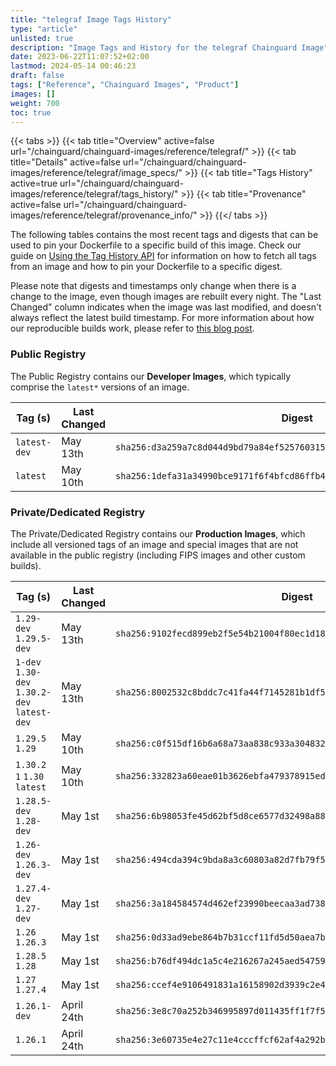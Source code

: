 ```yaml
---
title: "telegraf Image Tags History"
type: "article"
unlisted: true
description: "Image Tags and History for the telegraf Chainguard Image"
date: 2023-06-22T11:07:52+02:00
lastmod: 2024-05-14 00:46:23
draft: false
tags: ["Reference", "Chainguard Images", "Product"]
images: []
weight: 700
toc: true
---
```


{{< tabs >}}
{{< tab title="Overview" active=false url="/chainguard/chainguard-images/reference/telegraf/" >}}
{{< tab title="Details" active=false url="/chainguard/chainguard-images/reference/telegraf/image_specs/" >}}
{{< tab title="Tags History" active=true url="/chainguard/chainguard-images/reference/telegraf/tags_history/" >}}
{{< tab title="Provenance" active=false url="/chainguard/chainguard-images/reference/telegraf/provenance_info/" >}}
{{</ tabs >}}

The following tables contains the most recent tags and digests that can be used to pin your Dockerfile to a specific build of this image. Check our guide on [Using the Tag History API](/chainguard/chainguard-images/using-the-tag-history-api/) for information on how to fetch all tags from an image and how to pin your Dockerfile to a specific digest.

Please note that digests and timestamps only change when there is a change to the image, even though images are rebuilt every night. The "Last Changed" column indicates when the image was last modified, and doesn't always reflect the latest build timestamp. For more information about how our reproducible builds work, please refer to [this blog post](https://www.chainguard.dev/unchained/reproducing-chainguards-reproducible-image-builds).

### Public Registry
The Public Registry contains our **Developer Images**, which typically comprise the `latest*` versions of an image.

| Tag (s)       | Last Changed | Digest                                                                    |
|---------------|--------------|---------------------------------------------------------------------------|
|  `latest-dev` | May 13th     | `sha256:d3a259a7c8d044d9bd79a84ef5257603155c5161582e070488716e3f37f1fb58` |
|  `latest`     | May 10th     | `sha256:1defa31a34990bce9171f6f4bfcd86ffb47a65574fd03d379e45a5805b95f3b3` |


### Private/Dedicated Registry
The Private/Dedicated Registry contains our **Production Images**, which include all versioned tags of an image and special images that are not available in the public registry (including FIPS images and other custom builds).

| Tag (s)                                       | Last Changed | Digest                                                                    |
|-----------------------------------------------|--------------|---------------------------------------------------------------------------|
|  `1.29-dev` `1.29.5-dev`                      | May 13th     | `sha256:9102fecd899eb2f5e54b21004f80ec1d18aa97735421b68bfde7097df43f67fd` |
|  `1-dev` `1.30-dev` `1.30.2-dev` `latest-dev` | May 13th     | `sha256:8002532c8bddc7c41fa44f7145281b1df596b9b545835f34557619fca68678b9` |
|  `1.29.5` `1.29`                              | May 10th     | `sha256:c0f515df16b6a68a73aa838c933a304832197bf3da8bff00faf16f497115b414` |
|  `1.30.2` `1` `1.30` `latest`                 | May 10th     | `sha256:332823a60eae01b3626ebfa479378915ed7e3b42d8e5a2f0074aa0a4923b3dd5` |
|  `1.28.5-dev` `1.28-dev`                      | May 1st      | `sha256:6b98053fe45d62bf5d8ce6577d32498a8815bec32167572a9001a311715dc825` |
|  `1.26-dev` `1.26.3-dev`                      | May 1st      | `sha256:494cda394c9bda8a3c60803a82d7fb79f5d65306ec7a478310f75c9d08cdcc79` |
|  `1.27.4-dev` `1.27-dev`                      | May 1st      | `sha256:3a184584574d462ef23990beecaa3ad738a4b45910a17253f48ef869b01ba86f` |
|  `1.26` `1.26.3`                              | May 1st      | `sha256:0d33ad9ebe864b7b31ccf11fd5d50aea7bd3737526c7f892ecda729afdea1fb9` |
|  `1.28.5` `1.28`                              | May 1st      | `sha256:b76df494dc1a5c4e216267a245aed547596b6c51efa9b842cfa05ba1da6113ad` |
|  `1.27` `1.27.4`                              | May 1st      | `sha256:ccef4e9106491831a16158902d3939c2e45ecda8b7da74a68c61c2aeb2cb7b34` |
|  `1.26.1-dev`                                 | April 24th   | `sha256:3e8c70a252b346995897d011435ff1f7f527a4a299ed9573121e0cb4cd6868cd` |
|  `1.26.1`                                     | April 24th   | `sha256:3e60735e4e27c11e4cccffcf62af4a292b9eb6c36399e06d3224a7ea65087e16` |

